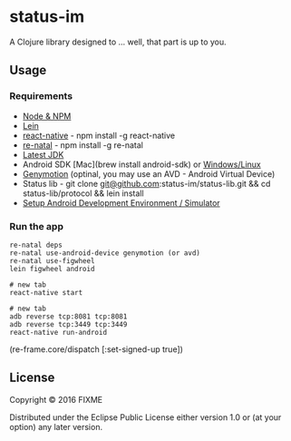 # status-im

A Clojure library designed to ... well, that part is up to you.

## Usage

### Requirements
- [Node & NPM](https://nodejs.org/en/)
- [Lein](http://leiningen.org)
- [react-native](https://facebook.github.io/react-native/docs/getting-started.html) - npm install -g react-native
- [re-natal](https://github.com/drapanjanas/re-natal) - npm install -g re-natal
- [Latest JDK](http://www.oracle.com/technetwork/java/javase/downloads/jdk8-downloads-2133151.html)
- Android SDK [Mac](brew install android-sdk) or [Windows/Linux](https://developer.android.com/sdk/installing/index.html)
- [Genymotion](https://www.genymotion.com) (optinal, you may use an AVD - Android Virtual Device)
- Status lib - git clone git@github.com:status-im/status-lib.git && cd status-lib/protocol && lein install
- [Setup Android Development Environment / Simulator](https://facebook.github.io/react-native/docs/android-setup.html)


### Run the app

    re-natal deps
    re-natal use-android-device genymotion (or avd)
    re-natal use-figwheel
    lein figwheel android

    # new tab
    react-native start

    # new tab
    adb reverse tcp:8081 tcp:8081
    adb reverse tcp:3449 tcp:3449
    react-native run-android
(re-frame.core/dispatch [:set-signed-up true]) 

## License

Copyright © 2016 FIXME

Distributed under the Eclipse Public License either version 1.0 or (at
your option) any later version.
